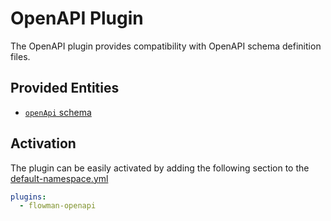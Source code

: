 # OpenAPI Plugin

The OpenAPI plugin provides compatibility with OpenAPI schema definition files.


## Provided Entities
* [`openApi` schema](../spec/schema/open-api.md)


## Activation

The plugin can be easily activated by adding the following section to the [default-namespace.yml](../spec/namespace.md)
```yaml
plugins:
  - flowman-openapi 
```
